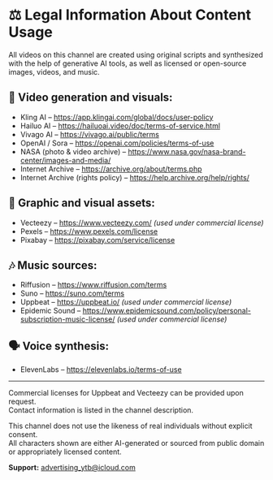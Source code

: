 # ⚖️ Legal Information About Content Usage

All videos on this channel are created using original scripts and synthesized with the help of generative AI tools, as well as licensed or open-source images, videos, and music.

## 🎥 Video generation and visuals:
- Kling AI – https://app.klingai.com/global/docs/user-policy  
- Hailuo AI – https://hailuoai.video/doc/terms-of-service.html  
- Vivago AI – https://vivago.ai/public/terms  
- OpenAI / Sora – https://openai.com/policies/terms-of-use  
- NASA (photo & video archive) – https://www.nasa.gov/nasa-brand-center/images-and-media/  
- Internet Archive – https://archive.org/about/terms.php  
- Internet Archive (rights policy) – https://help.archive.org/help/rights/  

## 🎨 Graphic and visual assets:
- Vecteezy – https://www.vecteezy.com/ *(used under commercial license)*  
- Pexels – https://www.pexels.com/license  
- Pixabay – https://pixabay.com/service/license  

## 🎶 Music sources:
- Riffusion – https://www.riffusion.com/terms  
- Suno – https://suno.com/terms  
- Uppbeat – https://uppbeat.io/ *(used under commercial license)*
- Epidemic Sound – https://www.epidemicsound.com/policy/personal-subscription-music-license/ *(used under commercial license)*   

## 🗣️ Voice synthesis:
- ElevenLabs – https://elevenlabs.io/terms-of-use  

---

Commercial licenses for Uppbeat and Vecteezy can be provided upon request.  
Contact information is listed in the channel description.

This channel does not use the likeness of real individuals without explicit consent.  
All characters shown are either AI-generated or sourced from public domain or appropriately licensed content.

**Support:** advertising_ytb@icloud.com
